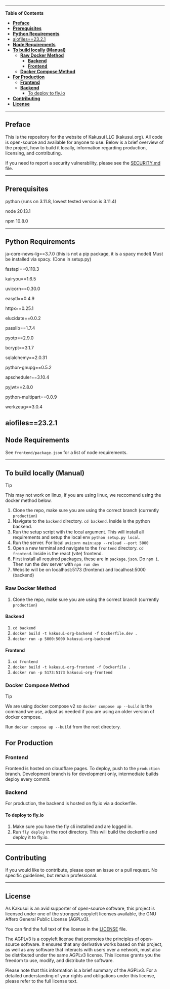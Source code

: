 ---------------------------------------------------------------------------------------------------------------------------------------------------
**Table of Contents**

- [**Preface**](#preface)
- [**Prerequisites**](#prerequisites)
- [**Python Requirements**](#python-requirements)
- [aiofiles==23.2.1](#aiofiles2321)
- [**Node Requirements**](#node-requirements)
- [**To build locally (Manual)**](#to-build-locally-manual)
  - [**Raw Docker Method**](#raw-docker-method)
    - [**Backend**](#backend)
    - [**Frontend**](#frontend)
  - [**Docker Compose Method**](#docker-compose-method)
- [**For Production**](#for-production)
  - [**Frontend**](#frontend-1)
  - [**Backend**](#backend-1)
    - [To deploy to fly.io](#to-deploy-to-flyio)
- [**Contributing**](#contributing)
- [**License**](#license)

--------------------------------------------------------------------------------------------------------------------------------------------------

## **Preface**<a name="preface"></a>
This is the repository for the website of Kakusui LLC (kakusui.org). All code is open-source and available for anyone to use. Below is a brief overview of the project, how to build it locally, information regarding production, licensing, and contributing.

If you need to report a security vulnerability, please see the [SECURITY.md](SECURITY.md) file.

--------------------------------------------------------------------------------------------------------------------------------------------------

## **Prerequisites**<a name="prerequisites"></a>
python (runs on 3.11.8, lowest tested version is 3.11.4)

node 20.13.1

npm 10.8.0

--------------------------------------------------------------------------------------------------------------------------------------------------

## **Python Requirements**<a name="python-requirements"></a>
ja-core-news-lg==3.7.0 (this is not a pip package, it is a spacy model) Must be installed via spacy. (Done in setup.py)

fastapi==0.110.3

kairyou==1.6.5

uvicorn==0.30.0

easytl==0.4.9

httpx==0.25.1

elucidate==0.0.2

passlib==1.7.4

pyotp==2.9.0

bcrypt==3.1.7

sqlalchemy==2.0.31

python-gnupg==0.5.2

apscheduler==3.10.4

pyjwt==2.8.0

python-multipart==0.0.9

werkzeug==3.0.4

aiofiles==23.2.1
--------------------------------------------------------------------------------------------------------------------------------------------------

## **Node Requirements**<a name="node-requirements"></a>
See `frontend/package.json` for a list of node requirements.

--------------------------------------------------------------------------------------------------------------------------------------------------

## **To build locally (Manual)**<a name="build-locally"></a>

> [!TIP] 
> This may not work on linux, if you are using linux, we reccomend using the docker method below.
 
1. Clone the repo, make sure you are using the correct branch (currently `production`)
2. Navigate to the `backend` directory. `cd backend`. Inside is the python backend.
3. Run the setup script with the local argument. This will install all requirements and setup the local env `python setup.py local`.
4. Run the server. For local `uvicorn main:app --reload --port 5000`
5. Open a new terminal and navigate to the `frontend` directory. `cd frontend`. Inside is the react (vite) frontend.
6. First install all required packages, these are in `package.json`. Do `npm i`. Then run the dev server with `npm run dev`
7. Website will be on localhost:5173 (frontend) and localhost:5000 (backend)


### **Raw Docker Method**<a name="docker-method"></a>
1. Clone the repo, make sure you are using the correct branch (currently `production`)

#### **Backend**<a name="backend"></a>

1. `cd backend`
2. `docker build -t kakusui-org-backend -f Dockerfile.dev .`
3. `docker run -p 5000:5000 kakusui-org-backend`

#### **Frontend**<a name="frontend"></a>

1. `cd frontend`
2. `docker build -t kakusui-org-frontend -f Dockerfile .`
3. `docker run -p 5173:5173 kakusui-org-frontend`

### **Docker Compose Method**<a name="docker-compose-method"></a>

> [!TIP]
> We are using docker compose v2 so `docker compose up --build` is the command we use, adjust as needed if you are using an older version of docker compose.

Run `docker compose up --build` from the root directory.


## **For Production**<a name="for-production"></a>

### **Frontend**<a name="frontend-1"></a>

Frontend is hosted on cloudflare pages. To deploy, push to the `production` branch. Development branch is for development only, intermediate builds deploy every commit.

### **Backend**<a name="backend-1"></a>

For production, the backend is hosted on fly.io via a dockerfile.

#### To deploy to fly.io
1. Make sure you have the fly cli installed and are logged in.
2. Run `fly deploy` in the root directory. This will build the dockerfile and deploy it to fly.io.

--------------------------------------------------------------------------------------------------------------------------------------------------

## **Contributing**<a name="contributing"></a>
If you would like to contribute, please open an issue or a pull request. No specific guidelines, but remain professional.

--------------------------------------------------------------------------------------------------------------------------------------------------

## **License**<a name="license"></a>

As Kakusui is an avid supporter of open-source software, this project is licensed under one of the strongest copyleft licenses available, the GNU Affero General Public License (AGPLv3).

You can find the full text of the license in the [LICENSE](License.md) file.

The AGPLv3 is a copyleft license that promotes the principles of open-source software. It ensures that any derivative works based on this project, as well as any software that interacts with users over a network, must also be distributed under the same AGPLv3 license. This license grants you the freedom to use, modify, and distribute the software.

Please note that this information is a brief summary of the AGPLv3. For a detailed understanding of your rights and obligations under this license, please refer to the full license text.